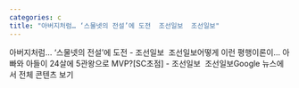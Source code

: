```yaml
---
categories: c
title: "아버지처럼… ‘스물넷의 전설’에 도전  조선일보  조선일보"
---
```

아버지처럼… ‘스물넷의 전설’에 도전 - 조선일보&nbsp;&nbsp;조선일보어떻게 이런 평행이론이... 아빠와 아들이 24살에 5관왕으로 MVP?[SC초점] - 조선일보&nbsp;&nbsp;조선일보Google 뉴스에서 전체 콘텐츠 보기